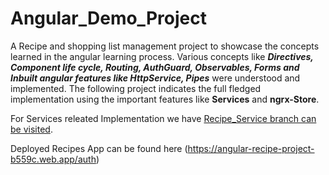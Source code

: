 # Angular_Demo_Project
A Recipe and shopping list management project to showcase the concepts learned in the angular learning process. Various concepts like **_Directives, Component life cycle, Routing, AuthGuard, Observables, Forms and Inbuilt angular features like HttpService, Pipes_** were understood and implemented. The following project indicates the full fledged implementation using the important features like **Services** and  **ngrx-Store**. 

For Services releated Implementation we have [Recipe_Service branch can be visited](https://github.com/kdayma/Angular_Demo_Project/tree/Recipe_Service).

Deployed Recipes App can be found here (https://angular-recipe-project-b559c.web.app/auth) 
